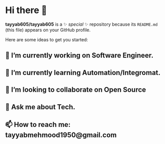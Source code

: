 <h1>Hi there 👋</h1>


**tayyab605/tayyab605** is a ✨ _special_ ✨ repository because its `README.md` (this file) appears on your GitHub profile.

Here are some ideas to get you started:

<h2>🔭 I’m currently working on Software Engineer.</h2>
<h2>🌱 I’m currently learning Automation/Integromat.</h2>
<h2>👯 I’m looking to collaborate on Open Source</h2>
<h2>💬 Ask me about Tech.</h2>
<h2> 📫 How to reach me: tayyabmehmood1950@gmail.com</h2>
